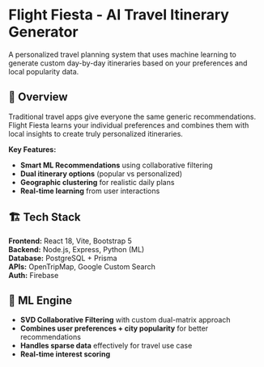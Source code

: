 # Flight Fiesta - AI Travel Itinerary Generator

A personalized travel planning system that uses machine learning to generate custom day-by-day itineraries based on your preferences and local popularity data.

## 🎯 Overview

Traditional travel apps give everyone the same generic recommendations. Flight Fiesta learns your individual preferences and combines them with local insights to create truly personalized itineraries.

**Key Features:**
- **Smart ML Recommendations** using collaborative filtering
- **Dual itinerary options** (popular vs personalized)
- **Geographic clustering** for realistic daily plans
- **Real-time learning** from user interactions

## 🏗️ Tech Stack

**Frontend:** React 18, Vite, Bootstrap 5  
**Backend:** Node.js, Express, Python (ML)  
**Database:** PostgreSQL + Prisma  
**APIs:** OpenTripMap, Google Custom Search  
**Auth:** Firebase

## 🤖 ML Engine

- **SVD Collaborative Filtering** with custom dual-matrix approach
- **Combines user preferences + city popularity** for better recommendations
- **Handles sparse data** effectively for travel use case
- **Real-time interest scoring**
